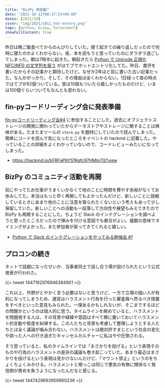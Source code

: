 ```yaml
---
title: "BizPy 再始動"
date: "2021-10-11T08:37:53+09:00"
dates: [2021/10]
cover: "img/2021/1011_hot-entory.png"
tags: [python, bizpy, harassment]
showFullContent: true
---
```


昨日は晩ご飯食べてからのんびりしていた。寝て起きての繰り返しだったので何時に寝たのかよくわからない。夜、本を読もうと思っていたのにダラダラ過ごしてしまった。朝は7時半に起きた。朝起きたら [Python で Unicode 正規化 NFC/NFD の文字列を扱う](https://t2y.hatenablog.jp/entry/2019/06/29/150125) がはてブでホットエントリ化してた。昨日、書評を書いたからその記事かと期待したけど、なぜか2年ほど前に書いた古い記事だった。なんかがっかり。そして、その理由は全くわからない。1日経って夜の時点ではてブが82個ついている。昔は10個もついたら嬉しかったものだけど、いまは100個ぐらいついてもなんとも思わない。

## fin-pyコードリーディング会に発表準備

[fin-pyコードリーディング会#4](https://fin-py.connpass.com/event/226933/) に参加することにした。過去にオブジェクトストレージの開発に関わっていたからデータストアやストレージに関することは興味がある。たまたまツールの `store.py` を題材にしていたので読んでしまった。簡単にコードを読んで気になったところをイベントの hackmd に記載した。やっていることの詳細をよくわかっていないので、コードレビューみたいになってしまった。

* https://hackmd.io/bFBFaPbYS1Kqfc97HMlp7Q?view

## BizPy のコミュニティ活動を再開

前にやってたお仕事がうまくいかなくて他のことに時間を費やす余裕がなくてお休みしてた。本当はもっと早く再開してもよかったんだけど、新しいことに挑戦しているときにあまり他のことに注意を取られたくないという考えもあって少し保留していた。新しいことへの活動も一段落して方向性や展望もみえてきたので BizPy も再開することにした。ちょうど Slack のインテグレーションを調べようと思ったところだったので弾みを付ける意図でも都合がよい。複数の意味でタイミングがよかった。また参加者が戻ってきてくれると嬉しい。

* [Python で Slack のインテグレーションをやってみる勉強会 #1](https://bizpy.connpass.com/event/198717/)

## プロコンの続き

ネットで話題になったせいか、当事者同士で話し合う場が設けられたという公式発表が行われた。

{{< tweet 1447192976946384901 >}}

これ以上、外野がとやかく言う必要はないと思うけど、一方で立場の強い人が有利になってしまうため、運営はハラスメント行為を行った審査員へ然るべき措置をすべきといった意見もみられた。一理あるかもしれないが、そこまでするほどの問題かというのは個人的に思う。タイムラインを眺めていると、ハラスメントを問題視する人は、その背景や経緯や意図はすべて横に置いておいてハラスメント的言動や態度を糾弾する。この人たちと背景も考慮して整理しようとする人たちとは全く議論が噛み合わない。ハラスメントは絶対許すまじという社会の変化や誤った人への行き過ぎたキャンセルカルチャーに私はやや圧倒される。

そう思っていると、私のタイムラインでは「まさかりを投げる」という表現そのものや行為のハラスメントの是非の議論も巻き起こっていた。あまり最近はまさかりを投げるという表現は見かけないんだけど、「マウント禁止」というのをちょくちょくみかける。ハラスメントと根っこは同じで悪気の有無に関係なく発信側が責めを負うようになったんだなと感じる。

{{< tweet 1447429693959860236 >}}
